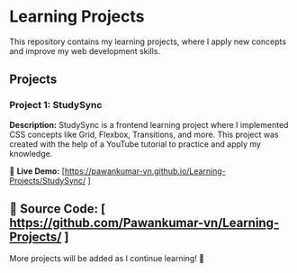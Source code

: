 # Learning Projects  

This repository contains my learning projects, where I apply new concepts and improve my web development skills.  

## Projects  

### **Project 1: StudySync**  
**Description:** StudySync is a frontend learning project where I implemented CSS concepts like Grid, Flexbox, Transitions, and more. This project was created with the help of a YouTube tutorial to practice and apply my knowledge.  

🔗 **Live Demo:** [https://pawankumar-vn.github.io/Learning-Projects/StudySync/ ]

📂 **Source Code:** [ https://github.com/Pawankumar-vn/Learning-Projects/ ]
---  
More projects will be added as I continue learning! 🚀  
